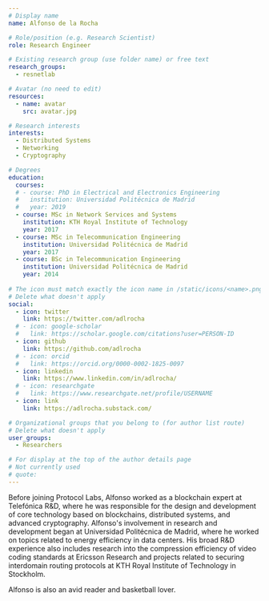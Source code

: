 ```yaml
---
# Display name
name: Alfonso de la Rocha

# Role/position (e.g. Research Scientist)
role: Research Engineer

# Existing research group (use folder name) or free text
research_groups:
  - resnetlab

# Avatar (no need to edit)
resources:
  - name: avatar
    src: avatar.jpg

# Research interests
interests:
  - Distributed Systems
  - Networking
  - Cryptography

# Degrees
education:
  courses:
  # - course: PhD in Electrical and Electronics Engineering
  #   institution: Universidad Politécnica de Madrid
  #   year: 2019
  - course: MSc in Network Services and Systems
    institution: KTH Royal Institute of Technology
    year: 2017
  - course: MSc in Telecommunication Engineering
    institution: Universidad Politécnica de Madrid
    year: 2017   
  - course: BSc in Telecommunication Engineering
    institution: Universidad Politécnica de Madrid
    year: 2014
  
# The icon must match exactly the icon name in /static/icons/<name>.png
# Delete what doesn't apply
social:
  - icon: twitter
    link: https://twitter.com/adlrocha
  # - icon: google-scholar
  #   link: https://scholar.google.com/citations?user=PERSON-ID
  - icon: github
    link: https://github.com/adlrocha
  # - icon: orcid
  #   link: https://orcid.org/0000-0002-1825-0097
  - icon: linkedin
    link: https://www.linkedin.com/in/adlrocha/
  # - icon: researchgate
  #   link: https://www.researchgate.net/profile/USERNAME
  - icon: link
    link: https://adlrocha.substack.com/  

# Organizational groups that you belong to (for author list route)
# Delete what doesn't apply
user_groups:
  - Researchers

# For display at the top of the author details page
# Not currently used
# quote:
---
```

Before joining Protocol Labs, Alfonso worked as a blockchain expert at Telefónica R&D, where he was responsible for the design and development of core technology based on blockchains, distributed systems, and advanced cryptography. Alfonso's involvement in research and development began at Universidad Politécnica de Madrid, where he worked on topics related to energy efficiency in data centers. His broad R&D experience also includes research into the compression efficiency of video coding standards at Ericsson Research and projects related to securing interdomain routing protocols at KTH Royal Institute of Technology in Stockholm. 

Alfonso is also an avid reader and basketball lover.